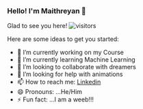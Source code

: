 ### Hello! I'm Maithreyan 🙌

 Glad to see you here!   ![visitors](https://visitor-badge.glitch.me/badge?page_id=page.id)


Here are some ideas to get you started:

- 🔭 I’m currently working on my Course
- 🌱 I’m currently learning Machine Learning
- 👯 I’m looking to collaborate with dreamers 
- 🤔 I’m looking for help with animations
- 📫 How to reach me: [Linkedin](https://www.linkedin.com/in/maithreyan-s-478aba165/)
- 😄 Pronouns: ...He/Him
- ⚡ Fun fact: ...I am a weeb!!!
